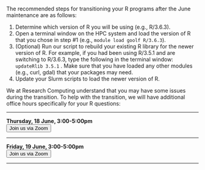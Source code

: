<br>
The recommended steps for transitioning your R programs after the June maintenance are as follows:

1. Determine which version of R you will be using (e.g., R/3.6.3).
2. Open a terminal window on the HPC system and load the version of R that you chose in step #1 (e.g., `module load goolf R/3.6.3`).
3. (Optional) Run our script to rebuild your existing R library for the newer version of R.  For example, if you had been using R/3.5.1 and are switching to R/3.6.3, type the following in the terminal window:  ` updateRlib 3.5.1 ` .  Make sure that you have loaded any other modules (e.g., curl, gdal) that your packages may need.
4. Update your Slurm scripts to load the newer version of R.


We at Research Computing understand that you may have some issues during the transition.  To help with the transition, we will have additional office hours specifically for your R questions:

__________________________
<div>
<b>Thursday, 18 June,  3:00-5:00pm </b>  <br /> <a href="https://virginia.zoom.us/j/99170950007?pwd=RWh4UWZ4clRiVE10ejNFUXMxWjBVUT09"><button class="btn btn-primary btn-sm">Join us via Zoom</button></a>
</div>

__________________________
<div>
<b>Friday, 19 June,  3:00-5:00pm</b> <br><a href="https://virginia.zoom.us/j/97782392459?pwd=N2c5YUFIQmkxRm16WHJlN3l3bDlvQT09"><button class="btn btn-primary btn-sm">Join us via Zoom</button></a>
</div>

__________________________





